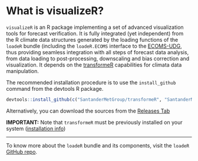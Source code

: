 # What is visualizeR?

`visualizeR` is an R package implementing a set of advanced visualization tools for forecast verification. It is fully integrated (yet independent) from the R climate data structures generated by the loading functions of the `loadeR` bundle (including the `loadeR.ECOMS` interface to the [ECOMS-UDG](https://meteo.unican.es/trac/wiki/udg/ecoms), thus providing seamless integration with all steps of forecast data analysis, from data loading to post-processing, downscaling and bias correction and visualization. It depends on the [transformeR](https://github.com/SantanderMetGroup/transformeR) capabilities for climata data manipulation.

The recommended installation procedure is to use the `install_github` command from the devtools R package. 

```r
devtools::install_github(c("SantanderMetGroup/transformeR", "SantanderMetGroup/visualizeR"))
```
Alternatively, you can download the sources from the [Releases Tab](https://github.com/SantanderMetGroup/visualizeR/releases)


**IMPORTANT:** Note that `transformeR` must be previously installed on your system ([installation info](https://github.com/SantanderMetGroup/downscaleR/wiki/installation))

---
To know more about the `loadeR` bundle and its components, visit the `loadeR` [GitHub repo](https://github.com/SantanderMetGroup/loadeR).


